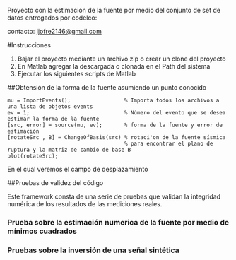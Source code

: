 Proyecto con la estimación de la fuente por medio del conjunto de set de datos
entregados por codelco:

contacto: ljofre2146@gmail.com

#Instrucciones

1. Bajar el proyecto mediante un archivo zip o crear un clone del proyecto
2. En Matlab agregar la descargada o clonada en el Path del sistema
3. Ejecutar los siguientes scripts de Matlab

##Obtensión de la forma de la fuente asumiendo un punto conocido

 ```
mu = ImportEvents();                 % Importa todos los archivos a una lista de objetos events
ev = 1;                              % Número del evento que se desea estimar la forma de la fuente
[src, error] = source(mu, ev);       % forma de la fuente y error de estimación
[rotateSrc , B] = ChangeOfBasis(src) % rotaci'on de la fuente sísmica 
                                      % para encontrar el plano de ruptura y la matriz de cambio de base B
plot(rotateSrc);
 ```
En el cual veremos el campo de desplazamiento

 ##Pruebas de validez del código
 
 
 Este framework consta de una serie de pruebas que validan la integridad numérica de los resultados de las mediciones reales.
 
 ### Prueba sobre la estimación numerica de la fuente por medio de mínimos cuadrados
 
 ### Pruebas sobre la inversión de una señal sintética
 
 